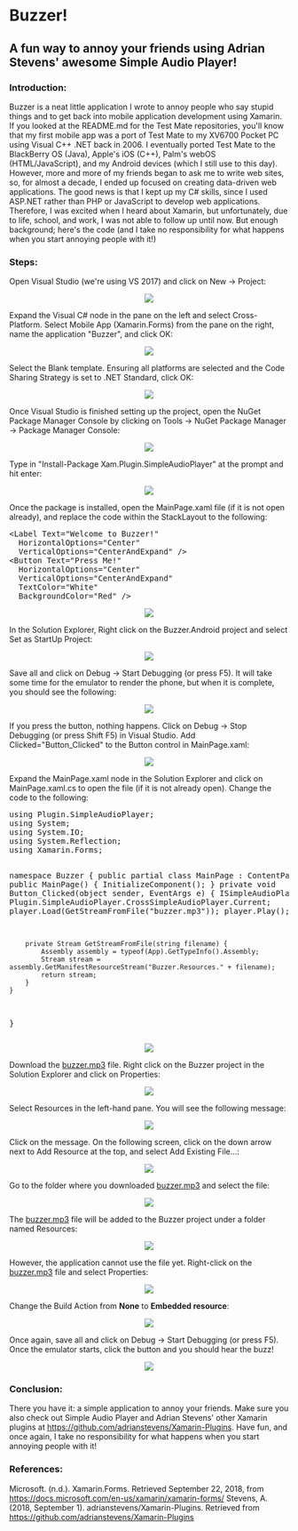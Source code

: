 # Buzzer!
<h2>A fun way to annoy your friends using Adrian Stevens' awesome Simple Audio Player!</h2>
<h3>Introduction:</h3>
Buzzer is a neat little application I wrote to annoy people who say stupid things and to get back into mobile application development using Xamarin. If you looked at the README.md for the Test Mate repositories, you'll know that my first mobile app was a port of Test Mate to my XV6700 Pocket PC using Visual C++ .NET back in 2006. I eventually ported Test Mate to the BlackBerry OS (Java), Apple's iOS (C++), Palm's webOS (HTML/JavaScript), and my Android devices (which I still use to this day). However, more and more of my friends began to ask me to write web sites, so, for almost a decade, I ended up focused on creating data-driven web applications.
The good news is that I kept up my C# skills, since I used ASP.NET rather than PHP or JavaScript to develop web applications. Therefore, I was excited when I heard about Xamarin, but unfortunately, due to life, school, and work, I was not able to follow up until now. But enough background; here's the code (and I take no responsibility for what happens when you start annoying people with it!)
<h3>Steps:</h3>
Open Visual Studio (we're using VS 2017) and click on New -&gt; Project:
<p style="text-align: center;"><img src="http://rgprogramming.com/wp-content/uploads/buzzer-tutorial-01.jpg" /></p>
Expand the Visual C# node in the pane on the left and select Cross-Platform. Select Mobile App (Xamarin.Forms) from the pane on the right, name the application "Buzzer", and click OK:
<p style="text-align: center;"><img src="http://rgprogramming.com/wp-content/uploads/buzzer-tutorial-02.jpg" /></p>
Select the Blank template. Ensuring all platforms are selected and the Code Sharing Strategy is set to .NET Standard, click OK:
<p style="text-align: center;"><img src="http://rgprogramming.com/wp-content/uploads/buzzer-tutorial-03.jpg" /></p>
Once Visual Studio is finished setting up the project, open the NuGet Package Manager Console by clicking on Tools -&gt; NuGet Package Manager -&gt; Package Manager Console:
<p style="text-align: center;"><img src="http://rgprogramming.com/wp-content/uploads/buzzer-tutorial-04.jpg" /></p>
Type in "Install-Package Xam.Plugin.SimpleAudioPlayer" at the prompt and hit enter:
<p style="text-align: center;"><img src="http://rgprogramming.com/wp-content/uploads/buzzer-tutorial-05.jpg" /></p>
Once the package is installed, open the MainPage.xaml file (if it is not open already), and replace the code within the StackLayout to the following:
<pre>&lt;Label Text="Welcome to Buzzer!"
  HorizontalOptions="Center"
  VerticalOptions="CenterAndExpand" /&gt;
&lt;Button Text="Press Me!"
  HorizontalOptions="Center"
  VerticalOptions="CenterAndExpand"
  TextColor="White"
  BackgroundColor="Red" /&gt;
</pre>
<p style="text-align: center;"><img src="http://rgprogramming.com/wp-content/uploads/buzzer-tutorial-06.jpg" /></p>
In the Solution Explorer, Right click on the Buzzer.Android project and select Set as StartUp Project:
<p style="text-align: center;"><img src="http://rgprogramming.com/wp-content/uploads/buzzer-tutorial-07.jpg" /></p>
Save all and click on Debug -&gt; Start Debugging (or press F5). It will take some time for the emulator to render the phone, but when it is complete, you should see the following:
<p style="text-align: center;"><img src="http://rgprogramming.com/wp-content/uploads/buzzer-tutorial-08.jpg" /></p>
If you press the button, nothing happens. Click on Debug -&gt; Stop Debugging (or press Shift F5) in Visual Studio. Add Clicked="Button_Clicked" to the Button control in MainPage.xaml:
<p style="text-align: center;"><img src="http://rgprogramming.com/wp-content/uploads/buzzer-tutorial-09.jpg" /></p>
Expand the MainPage.xaml node in the Solution Explorer and click on MainPage.xaml.cs to open the file (if it is not already open). Change the code to the following:
<pre>using Plugin.SimpleAudioPlayer;
using System;
using System.IO;
using System.Reflection;
using Xamarin.Forms;

namespace Buzzer {
    public partial class MainPage : ContentPage {
        public MainPage() {
            InitializeComponent();
        }
        private void Button_Clicked(object sender, EventArgs e) {
            ISimpleAudioPlayer player = Plugin.SimpleAudioPlayer.CrossSimpleAudioPlayer.Current;
            player.Load(GetStreamFromFile("buzzer.mp3"));
            player.Play();
        }

        private Stream GetStreamFromFile(string filename) {
            Assembly assembly = typeof(App).GetTypeInfo().Assembly;
            Stream stream = assembly.GetManifestResourceStream("Buzzer.Resources." + filename);
            return stream;
        }
    }
}
</pre>
<p style="text-align: center;"><img src="http://rgprogramming.com/wp-content/uploads/buzzer-tutorial-10.jpg" /></p>
Download the <a href="http://rgprogramming.com/wp-content/uploads/buzzer.mp3">buzzer.mp3</a> file. Right click on the Buzzer project in the Solution Explorer and click on Properties:
<p style="text-align: center;"><img src="http://rgprogramming.com/wp-content/uploads/buzzer-tutorial-11.jpg" /></p>
Select Resources in the left-hand pane. You will see the following message:
<p style="text-align: center;"><img src="http://rgprogramming.com/wp-content/uploads/buzzer-tutorial-12.jpg" /></p>
Click on the message. On the following screen, click on the down arrow next to Add Resource at the top, and select Add Existing File...:
<p style="text-align: center;"><img src="http://rgprogramming.com/wp-content/uploads/buzzer-tutorial-13.jpg" /></p>
Go to the folder where you downloaded <a href="http://rgprogramming.com/wp-content/uploads/buzzer.mp3">buzzer.mp3</a> and select the file:
<p style="text-align: center;"><img src="http://rgprogramming.com/wp-content/uploads/buzzer-tutorial-14.jpg" /></p>
The <a href="http://rgprogramming.com/wp-content/uploads/buzzer.mp3">buzzer.mp3</a> file will be added to the Buzzer project under a folder named Resources:
<p style="text-align: center;"><img src="http://rgprogramming.com/wp-content/uploads/buzzer-tutorial-15.jpg" /></p>
However, the application cannot use the file yet. Right-click on the <a href="http://rgprogramming.com/wp-content/uploads/buzzer.mp3">buzzer.mp3</a> file and select Properties:
<p style="text-align: center;"><img src="http://rgprogramming.com/wp-content/uploads/buzzer-tutorial-16.jpg" /></p>
Change the Build Action from <b>None</b> to <b>Embedded resource</b>:
<p style="text-align: center;"><img src="http://rgprogramming.com/wp-content/uploads/buzzer-tutorial-17.jpg" /></p>
Once again, save all and click on Debug -&gt; Start Debugging (or press F5). Once the emulator starts, click the button and you should hear the buzz!
<p style="text-align: center;"><img src="http://rgprogramming.com/wp-content/uploads/buzzer-tutorial-18.jpg" /></p>
<h3>Conclusion:</h3>
There you have it: a simple application to annoy your friends. Make sure you also check out Simple Audio Player and Adrian Stevens' other Xamarin plugins at <a href="https://github.com/adrianstevens/Xamarin-Plugins" target="_blank" rel="noopener">https://github.com/adrianstevens/Xamarin-Plugins</a>. Have fun, and once again, I take no responsibility for what happens when you start annoying people with it!
<h3>References:</h3>
Microsoft. (n.d.). Xamarin.Forms. Retrieved September 22, 2018, from <a href="https://docs.microsoft.com/en-us/xamarin/xamarin-forms/" target="_blank" rel="noopener">https://docs.microsoft.com/en-us/xamarin/xamarin-forms/</a>
Stevens, A. (2018, September 1). adrianstevens/Xamarin-Plugins. Retrieved from <a href="https://github.com/adrianstevens/Xamarin-Plugins" target="_blank" rel="noopener">https://github.com/adrianstevens/Xamarin-Plugins</a>